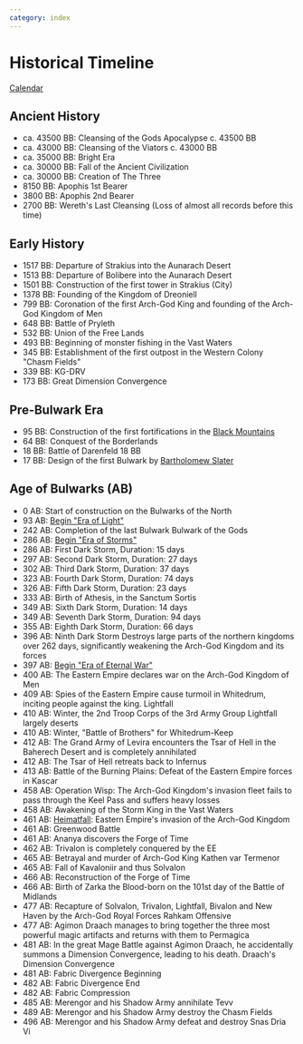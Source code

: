 ```yaml
---
category: index
---
```


# Historical Timeline

[Calendar](/wiki/history/Calendar.md)


## Ancient History
- ca. 43500 BB: Cleansing of the Gods Apocalypse c. 43500 BB
- ca. 43000 BB: Cleansing of the Viators c. 43000 BB
- ca. 35000 BB: Bright Era
- ca. 30000 BB: Fall of the Ancient Civilization
- ca. 30000 BB: Creation of The Three
- 8150 BB: Apophis 1st Bearer
- 3800 BB: Apophis 2nd Bearer
- 2700 BB: Wereth's Last Cleansing (Loss of almost all records before this time)

## Early History
- 1517 BB: Departure of Strakius into the Aunarach Desert
- 1513 BB: Departure of Bolibere into the Aunarach Desert
- 1501 BB: Construction of the first tower in Strakius (City)
- 1378 BB: Founding of the Kingdom of Dreoniell
- 799 BB: Coronation of the first Arch-God King and founding of the Arch-God Kingdom of Men
- 648 BB: Battle of Pryleth
- 532 BB: Union of the Free Lands
- 493 BB: Beginning of monster fishing in the Vast Waters
- 345 BB: Establishment of the first outpost in the Western Colony "Chasm Fields"
- 339 BB: KG-DRV
- 173 BB: Great Dimension Convergence

## Pre-Bulwark Era
- 95 BB: Construction of the first fortifications in the [Black Mountains](/wiki/geography/eides/land-of-abominations/Black-Mountains.md)
- 64 BB: Conquest of the Borderlands
- 18 BB: Battle of Darenfeld 18 BB
- 17 BB: Design of the first Bulwark by [Bartholomew Slater](/wiki/people/Bartholomew-Slater.md)

## Age of Bulwarks (AB)
- 0 AB: Start of construction on the Bulwarks of the North
- 93 AB: [Begin "Era of Light"](/wiki/history/Calendar.md#eras)
- 242 AB: Completion of the last Bulwark Bulwark of the Gods
- 286 AB: [Begin "Era of Storms"](/wiki/history/Calendar.md#eras)
- 286 AB: First Dark Storm, Duration: 15 days
- 297 AB: Second Dark Storm, Duration: 27 days
- 302 AB: Third Dark Storm, Duration: 37 days
- 323 AB: Fourth Dark Storm, Duration: 74 days
- 326 AB: Fifth Dark Storm, Duration: 23 days
- 333 AB: Birth of Athesis, in the Sanctum Sortis
- 349 AB: Sixth Dark Storm, Duration: 14 days
- 349 AB: Seventh Dark Storm, Duration: 94 days
- 355 AB: Eighth Dark Storm, Duration: 66 days
- 396 AB: Ninth Dark Storm Destroys large parts of the northern kingdoms over 262 days, significantly weakening the Arch-God Kingdom and its forces
- 397 AB: [Begin "Era of Eternal War"](/wiki/history/Calendar.md#eras)
- 400 AB: The Eastern Empire declares war on the Arch-God Kingdom of Men
- 409 AB: Spies of the Eastern Empire cause turmoil in Whitedrum, inciting people against the king. Lightfall
- 410 AB: Winter, the 2nd Troop Corps of the 3rd Army Group Lightfall largely deserts
- 410 AB: Winter, "Battle of Brothers" for Whitedrum-Keep
- 412 AB: The Grand Army of Levira encounters the Tsar of Hell in the Baherech Desert and is completely annihilated
- 412 AB: The Tsar of Hell retreats back to Infernus
- 413 AB: Battle of the Burning Plains: Defeat of the Eastern Empire forces in Kascar
- 458 AB: Operation Wisp: The Arch-God Kingdom's invasion fleet fails to pass through the Keel Pass and suffers heavy losses 
- 458 AB: Awakening of the Storm King in the Vast Waters
- 461 AB: [Heimatfall](/wiki/history/events/Heimatfall.md): Eastern Empire's invasion of the Arch-God Kingdom 
- 461 AB: Greenwood Battle
- 461 AB: Ananya discovers the Forge of Time
- 462 AB: Trivalon is completely conquered by the EE
- 465 AB: Betrayal and murder of Arch-God King Kathen var Termenor
- 465 AB: Fall of Kavaloniir and thus Solvalon
- 466 AB: Reconstruction of the Forge of Time
- 466 AB: Birth of Zarka the Blood-born on the 101st day of the Battle of Midlands
- 477 AB: Recapture of Solvalon, Trivalon, Lightfall, Bivalon and New Haven by the Arch-God Royal Forces Rahkam Offensive
- 477 AB: Agimon Draach manages to bring together the three most powerful magic artifacts and returns with them to Permagica
- 481 AB: In the great Mage Battle against Agimon Draach, he accidentally summons a Dimension Convergence, leading to his death. Draach's Dimension Convergence
- 481 AB: Fabric Divergence Beginning
- 482 AB: Fabric Divergence End
- 482 AB: Fabric Compression
- 485 AB: Merengor and his Shadow Army annihilate Tevv
- 489 AB: Merengor and his Shadow Army destroy the Chasm Fields
- 496 AB: Merengor and his Shadow Army defeat and destroy Snas Dria Vi